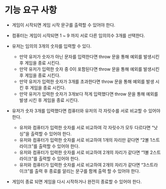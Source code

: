 # 기능 요구 사항

- 게임이 시작되면 게임 시작 문구를 출력할 수 있어야 한다.
- 컴퓨터는 게임이 시작되면 1 ~ 9 까지 서로 다른 임의의수 3개를 선택한다.
- 유저는 임의의 3개의 숫자를 입력할 수 있다.

  - 만약 유저가 숫자가 아닌 문자를 입력한다면 throw 문을 통해 예외를 발생시킨 후 게임을 종료 시킨다.
  - 만약 유저가 입력한 숫자 중 0이 포함된다면 throw 문을 통해 예외를 발생시킨 후 게임을 종료 시킨다.
  - 만약 유저가 입력한 숫자가 3개를 초과한다면 throw 문을 통해 예외를 발생 시킨 후 게임을 종료 시킨다.
  - 만약 유저가 입력한 숫자가 3개보다 적게 입력했다면 throw 문을 통해 예외를 발생 시킨 후 게임을 종료 시킨다.

- 유저가 숫자 3개를 입력했다면 컴퓨터와 유저의 각 자릿수를 서로 비교할 수 있어야 한다.
  - 유저와 컴퓨터가 입력한 숫자를 서로 비교하여 각 자릿수가 모두 다르다면 “낫싱”을 출력할 수 있어야 한다.
  - 유저와 컴퓨터가 입력한 숫자를 서로 비교하여 1개의 자리만 같다면 “2볼 1스트라이크”를 출력할 수 있어야 한다.
  - 유저와 컴퓨터가 입력한 숫자를 서로 비교하여 2개의 자리가 같다면 “1볼 2스트라이크”를 출력할 수 있어야 한다.
  - 유저와 컴퓨터가 입력한 숫자를 서로 비교하여 2개의 자리가 같다면 “3스트라이크”를 출력 후 종료를 알리는 문구를 함께 출력 할 수 있어야 한다.
- 게임이 종료 되면 게임을 다시 시작하거나 완전히 종료할 수 있어야 한다.
